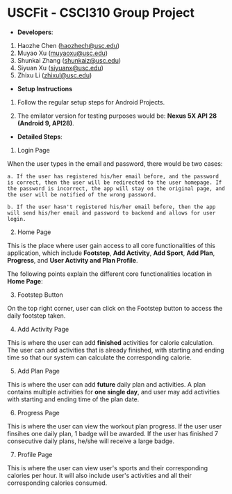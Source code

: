 # USCFit - CSCI310 Group Project

- **Developers**: 
 1. Haozhe Chen (haozhech@usc.edu)
 2. Muyao Xu (muyaoxu@usc.edu)
 3. Shunkai Zhang (shunkaiz@usc.edu)
 4. Siyuan Xu (siyuanx@usc.edu)
 5. Zhixu Li (zhixul@usc.edu)

- **Setup Instructions**
1. Follow the regular setup steps for Android Projects. 


2. The emilator version for testing purposes would be: **Nexus 5X API 28 (Android 9, API28)**. 


- **Detailed Steps**:
1. Login Page 

When the user types in the email and password, there would be two cases: 

    a. If the user has registered his/her email before, and the password is correct, then the user will be redirected to the user homepage. If the password is incorrect, the app will stay on the original page, and the user will be notified of the wrong password. 

    b. If the user hasn't registered his/her email before, then the app will send his/her email and password to backend and allows for user login. 


2. Home Page 

This is the place where user gain access to all core functionalities of this application, which include **Footstep**, **Add Activity**, **Add Sport**, **Add Plan**, **Progress**, and **User Activity and Plan Profile**. 

The following points explain the different core functionalities location in **Home Page**: 


3. Footstep Button 

On the top right corner, user can click on the Footstep button to access the daily footstep taken. 


4. Add Activity Page 

This is where the user can add **finished** activities for calorie calculation. The user can add activities that is already finished, with starting and ending time so that our system can calculate the corresponding calorie. 


5. Add Plan Page 

This is where the user can add **future** daily plan and activities. A plan contains multiple activities for **one single day**, and user may add activities with starting and ending time of the plan date. 


6. Progress Page 

This is where the user can view the workout plan progress. If the user user finsihes one daily plan, 1 badge will be awarded. If the user has finished 7 consecutive daily plans, he/she will receive a large badge. 


7. Profile Page 

This is where the user can view user's sports and their corresponding calories per hour. It will also include user's activities and all their corresponding calories consumed. 